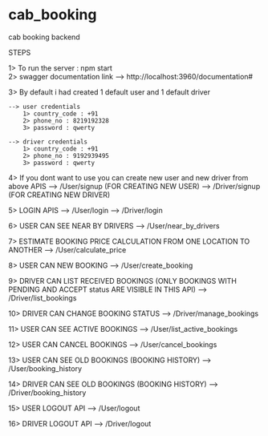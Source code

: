 # cab_booking
cab booking backend

STEPS

1> To run the server : npm start      
2> swagger documentation link --> http://localhost:3960/documentation# 

3> By default i had created 1 default user and 1 default driver       

    --> user credentials
        1> country_code : +91
        2> phone_no : 8219192328
        3> password : qwerty

    --> driver credentials
        1> country_code : +91
        2> phone_no : 9192939495
        3> password : qwerty
    
4> If you dont want to use you can create new user and new driver from above APIS
    --> /User/signup     (FOR CREATING NEW USER)
    --> /Driver/signup   (FOR CREATING NEW DRIVER)

5> LOGIN APIS
    --> /User/login
    --> /Driver/login

6> USER CAN SEE NEAR BY DRIVERS
    --> /User/near_by_drivers

7> ESTIMATE BOOKING PRICE CALCULATION FROM ONE LOCATION TO ANOTHER
    --> /User/calculate_price

8> USER CAN NEW BOOKING
    --> /User/create_booking

9> DRIVER CAN LIST RECEIVED BOOKINGS (ONLY BOOKINGS WITH PENDING AND ACCEPT status ARE VISIBLE IN THIS API)
    --> /Driver/list_bookings

10> DRIVER CAN CHANGE BOOKING STATUS 
    --> /Driver/manage_bookings

11> USER CAN SEE ACTIVE BOOKINGS 
    --> /User/list_active_bookings

12> USER CAN CANCEL BOOKINGS
    --> /User/cancel_bookings

13> USER CAN SEE OLD BOOKINGS (BOOKING HISTORY)
    --> /User/booking_history

14> DRIVER CAN SEE OLD BOOKINGS (BOOKING HISTORY)
    --> /Driver/booking_history

15> USER LOGOUT API
    --> /User/logout

16> DRIVER LOGOUT API
    --> /Driver/logout
